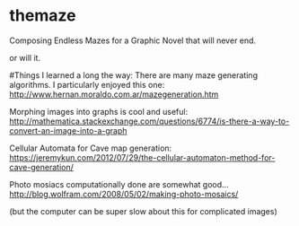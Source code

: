 # themaze
Composing Endless Mazes for a Graphic Novel
that will never end.

or will it.


#Things I learned a long the way:
There are many maze generating algorithms.
I particularly enjoyed this one:
http://www.hernan.moraldo.com.ar/mazegeneration.htm

Morphing images into graphs is cool and useful:
http://mathematica.stackexchange.com/questions/6774/is-there-a-way-to-convert-an-image-into-a-graph

Cellular Automata for Cave map generation:
https://jeremykun.com/2012/07/29/the-cellular-automaton-method-for-cave-generation/

Photo mosiacs computationally done are somewhat good...
http://blog.wolfram.com/2008/05/02/making-photo-mosaics/

(but the computer can be super slow about this for complicated images)


